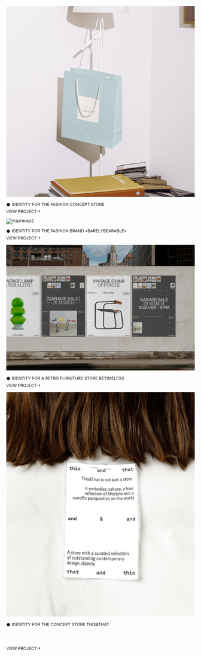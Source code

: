 ![Картинка](image3.png)
<div style="margin-top: 2px; margin-bottom: 5px; font-family: 'Inter', sans-serif; font-size: 11px; line-height: 13px;">
  𒊹 IDENTITY FOR THE FASHION CONCEPT STORE
</div>  

<div style="margin-bottom: 10px; font-family: 'Inter', sans-serif; font-size: 11px; line-height: 14px;">
  VIEW PROJECT→
</div>

![Картинка2](980497193048809.65e5c726574fc.png)
<div style="margin-top: 2px; margin-bottom: 5px; font-family: 'Inter', sans-serif; font-size: 11px; line-height: 14px;">
  𒊹 IDENTITY FOR THE FASHION BRAND «BARELYBEARABLE»
</div>

<div style="margin-bottom: 10px; font-family: 'Inter', sans-serif; font-size: 11px; line-height: 14px;">
  VIEW PROJECT→
</div>

![Картинка3](a07094167553747.642be5d964ab3.png)
<div style="margin-top: 2px; margin-bottom: 5px; font-family: 'Inter', sans-serif; font-size: 11px; line-height: 14px;">
  𒊹 IDENTITY FOR A RETRO FURNITURE STORE RETIMELESS
</div>

<div style="margin-bottom: 10px; font-family: 'Inter', sans-serif; font-size: 11px; line-height: 14px;">
  VIEW PROJECT→
</div>

![Картинка3](e64ae2189707623.65afaa5d98e1b.png)
<div style="margin-top: 2px; margin-bottom: 50px; font-family: 'Inter', sans-serif; font-size: 11px; line-height: 14px;">
  𒊹 IDENTITY FOR THE CONCEPT STORE THIS&THAT
</div>

<div style="margin-bottom: 10px; font-family: 'Inter', sans-serif; font-size: 11px; line-height: 14px;">
  VIEW PROJECT→
</div>

<style>
p {
font-family: 'Inter', sans-serif; font-size: 11px; line-height: 14px;"
}
</style>

<head>
<link rel="preconnect" href="https://fonts.googleapis.com">
<link rel="preconnect" href="https://fonts.gstatic.com" crossorigin>
<link href="https://fonts.googleapis.com/css2?family=Inter:wght@400&display=swap" rel="stylesheet">
<head>
